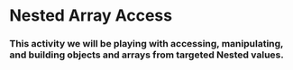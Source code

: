 # Nested Array Access #

### This activity we will be playing with accessing, manipulating, and building objects and arrays from targeted Nested values. ###